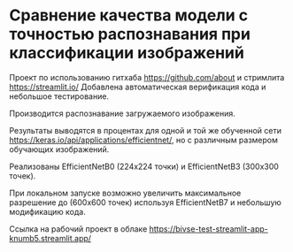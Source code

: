 # Сравнение качества модели с точностью распознавания при классификации изображений

Проект по использованию гитхаба https://github.com/about и стримлита https://streamlit.io/
Добавлена автоматическая верификация кода и небольшое тестирование.

Производится распознавание загружаемого изображения.

Результаты выводятся в процентах для одной и той же обученной сети https://keras.io/api/applications/efficientnet/, но с различным размером обучающих изображений.


Реализованы EfficientNetB0 (224х224 точки) и EfficientNetB3 (300х300 точек).


При локальном запуске возможно увеличить максимальное разрешение до (600х600 точек) используя EfficientNetB7 и небольшую модификацию кода.



Ссылка на рабочий проект в облаке https://bivse-test-streamlit-app-knumb5.streamlit.app/

